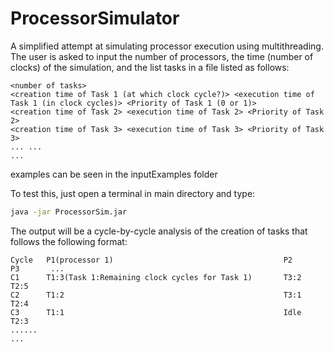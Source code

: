 # ProcessorSimulator
A simplified attempt at simulating processor execution using multithreading.
The user is asked to input the number of processors, the time (number of clocks) of the simulation, and the list tasks in a file listed as follows:

```
<number of tasks>
<creation time of Task 1 (at which clock cycle?)> <execution time of Task 1 (in clock cycles)> <Priority of Task 1 (0 or 1)>
<creation time of Task 2> <execution time of Task 2> <Priority of Task 2>
<creation time of Task 3> <execution time of Task 3> <Priority of Task 3>
... ...
...
```

examples can be seen in the inputExamples folder

To test this, just open a terminal in main directory and type:

```bash
java -jar ProcessorSim.jar
```

The output will be a cycle-by-cycle analysis of the creation of tasks that follows the following format:
```
Cycle   P1(processor 1)                                      P2           P3       ...
C1      T1:3(Task 1:Remaining clock cycles for Task 1)       T3:2         T2:5     
C2      T1:2                                                 T3:1         T2:4
C3      T1:1                                                 Idle         T2:3
......
...
```
